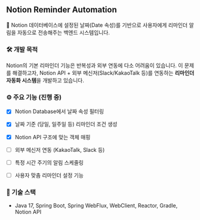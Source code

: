 ## Notion Reminder Automation

📅 Notion 데이터베이스에 설정된 날짜(Date 속성)를 기반으로 사용자에게 리마인더 알림을 자동으로 전송해주는 백엔드 시스템입니다.

  

### 🛠️ 개발 목적

Notion의 기본 리마인더 기능은 반복성과 외부 연동에 다소 어려움이 있습니다. 이 문제를 해결하고자, Notion API + 외부 메신저(Slack/KakaoTalk 등)를 연동하는 **리마인더 자동화 시스템**을 개발하고 있습니다.

### ⚙️ 주요 기능 (진행 중)

- [x] Notion Database에서 날짜 속성 필터링
- [x] 날짜 기준 (당일, 일주일 등) 리마인더 조건 생성
- [x] Notion API 구조에 맞는 객체 매핑
- [ ] 외부 메신저 연동 (KakaoTalk, Slack 등)
- [ ] 특정 시간 주기의 알림 스케줄링
- [ ] 사용자 맞춤 리마인더 설정 기능


### 🧱 기술 스택

- Java 17, Spring Boot, Spring WebFlux, WebClient, Reactor, Gradle, Notion API
